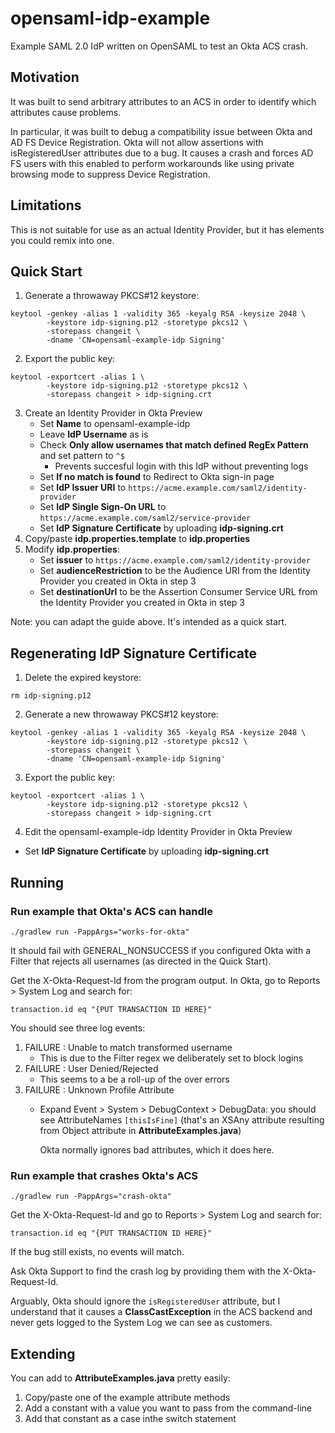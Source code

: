 # opensaml-idp-example
Example SAML 2.0 IdP written on OpenSAML to test an Okta ACS crash.

## Motivation
It was built to send arbitrary attributes to an ACS in order to
identify which attributes cause problems.

In particular, it was built to debug a compatibility issue between
Okta and AD FS Device Registration. Okta will not allow assertions
with isRegisteredUser attributes due to a bug. It causes a crash and
forces AD FS users with this enabled to perform workarounds like using
private browsing mode to suppress Device Registration.

## Limitations
This is not suitable for use as an actual Identity Provider, but it has
elements you could remix into one.

## Quick Start

 1. Generate a throwaway PKCS#12 keystore:
  ```
  keytool -genkey -alias 1 -validity 365 -keyalg RSA -keysize 2048 \
          -keystore idp-signing.p12 -storetype pkcs12 \
          -storepass changeit \
          -dname 'CN=opensaml-example-idp Signing'
  ```
 2. Export the public key:
  ```
  keytool -exportcert -alias 1 \
          -keystore idp-signing.p12 -storetype pkcs12 \
          -storepass changeit > idp-signing.crt
  ```
 3. Create an Identity Provider in Okta Preview
    * Set **Name** to opensaml-example-idp
    * Leave **IdP Username** as is
    * Check **Only allow usernames that match
    defined RegEx Pattern** and set pattern to `^$`
      * Prevents succesful login with this IdP without preventing logs
    * Set **If no match is found** to Redirect to Okta sign-in page
    * Set **IdP Issuer URI** to
    `https://acme.example.com/saml2/identity-provider`
    * Set **IdP Single Sign-On URL** to
    `https://acme.example.com/saml2/service-provider`
    * Set **IdP Signature Certificate** by uploading **idp-signing.crt**
 4. Copy/paste **idp.properties.template** to **idp.properties**
 5. Modify **idp.properties**:
    * Set **issuer** to
    `https://acme.example.com/saml2/identity-provider`
    * Set **audienceRestriction** to be the Audience URI from the
    Identity Provider you created in Okta in step 3
    * Set **destinationUrl** to be the Assertion Consumer Service URL
    from the Identity Provider you created in Okta in step 3

Note: you can adapt the guide above. It's intended as a quick start.

## Regenerating IdP Signature Certificate

 1. Delete the expired keystore:
  ```
  rm idp-signing.p12
  ```
 2. Generate a new throwaway PKCS#12 keystore:
  ```
  keytool -genkey -alias 1 -validity 365 -keyalg RSA -keysize 2048 \
          -keystore idp-signing.p12 -storetype pkcs12 \
          -storepass changeit \
          -dname 'CN=opensaml-example-idp Signing'
  ```
 3. Export the public key:
  ```
  keytool -exportcert -alias 1 \
          -keystore idp-signing.p12 -storetype pkcs12 \
          -storepass changeit > idp-signing.crt
  ```
 4. Edit the opensaml-example-idp Identity Provider in Okta Preview
   * Set **IdP Signature Certificate** by uploading **idp-signing.crt**

## Running

### Run example that Okta's ACS can handle

```
./gradlew run -PappArgs="works-for-okta"
```

It should fail with GENERAL_NONSUCCESS if you configured Okta with a
Filter that rejects all usernames (as directed in the Quick Start).

Get the X-Okta-Request-Id from the program output.
In Okta, go to Reports > System Log and search for:

```
transaction.id eq "{PUT TRANSACTION ID HERE}"
```

You should see three log events:
 1. FAILURE : Unable to match transformed username
    * This is due to the Filter regex we deliberately set to block logins
 2. FAILURE : User Denied/Rejected
    * This seems to a be a roll-up of the over errors
 3. FAILURE : Unknown Profile Attribute
    * Expand Event > System > DebugContext > DebugData: you should see
      AttributeNames `[thisIsFine]` (that's an XSAny attribute
      resulting from Object attribute in **AttributeExamples.java**)
      
      Okta normally ignores bad attributes, which it does here.

### Run example that crashes Okta's ACS

```
./gradlew run -PappArgs="crash-okta"
```

Get the X-Okta-Request-Id and go to Reports > System Log and search
for:

```
transaction.id eq "{PUT TRANSACTION ID HERE}"
```

If the bug still exists, no events will match.

Ask Okta Support to find the crash log by providing them with the
X-Okta-Request-Id.

Arguably, Okta should ignore the `isRegisteredUser` attribute, but I
understand that it causes a **ClassCastException** in the ACS backend
and never gets logged to the System Log we can see as customers.

## Extending

You can add to **AttributeExamples.java** pretty easily:

 1. Copy/paste one of the example attribute methods
 2. Add a constant with a value you want to pass from the command-line
 3. Add that constant as a case inthe switch statement
